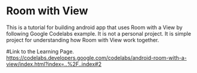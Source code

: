 # Room with View
This is a tutorial for building android app that uses Room with a View by following Google Codelabs example. 
It is not a personal project. It is simple project for understanding how Room with View work together. 

#Link to the Learning Page.
https://codelabs.developers.google.com/codelabs/android-room-with-a-view/index.html?index=..%2F..index#2
